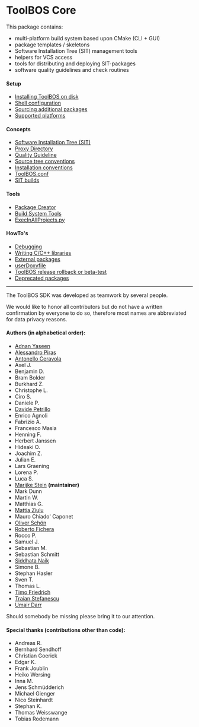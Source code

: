 # ToolBOS Core

This package contains:

* multi-platform build system based upon CMake (CLI + GUI)
* package templates / skeletons
* Software Installation Tree (SIT) management tools
* helpers for VCS access
* tools for distributing and deploying SIT-packages
* software quality guidelines and check routines


#### Setup
* [Installing ToolBOS on disk](doc/ToolBOSCore/Setup/InstallingToolBOS.md)
* [Shell configuration](doc/ToolBOSCore/Setup/ShellConfig.md)
* [Sourcing additional packages](doc/ToolBOSCore/Setup/SourcingAdditionalPackages.md)
* [Supported platforms](doc/ToolBOSCore/Setup/SupportedPlatforms.md)


#### Concepts

* [Software Installation Tree (SIT)](doc/ToolBOSCore/Concepts/SIT.md)
* [Proxy Directory](doc/ToolBOSCore/Concepts/ProxyDirectory.md)
* [Quality Guideline](doc/ToolBOSCore/Concepts/QualityGuidelines.md)
* [Source tree conventions](doc/ToolBOSCore/Concepts/SourceTreeConventions.md)
* [Installation conventions](doc/ToolBOSCore/Concepts/InstallationConventions.md)
* [ToolBOS.conf](doc/ToolBOSCore/Concepts/ToolBOSConf.md)
* [SIT builds](doc/ToolBOSCore/How%20To's/SITBuilds.md)


#### Tools

* [Package Creator](doc/ToolBOSCore/Tools/Package%20Creator/PackageCreator.md)
* [Build System Tools](doc/ToolBOSCore/Tools/Build%20System%20Tools/BuildSystemTools.md)
* [ExecInAllProjects.py](doc/ToolBOSCore/Tools/ExecInAllProjects.md)


#### HowTo's

* [Debugging](doc/ToolBOSCore/How%20To's/Debugging.md)
* [Writing C/C++ libraries](doc/ToolBOSCore/How%20To's/WritingC_CPlusPlusLibraries.md)
* [External packages](doc/ToolBOSCore/How%20To's/ExternalPackages.md)
* [userDoxyfile](doc/ToolBOSCore/How%20To's/UserDoxyfile.md)
* [ToolBOS release rollback or beta-test ](doc/ToolBOSCore/How%20To's/ToolBOSBetaTest.md)
* [Deprecated packages](doc/ToolBOSCore/How%20To's/DeprecatedPkg.md)

___

The ToolBOS SDK was developed as teamwork by several people.

We would like to honor
all contributors but do not have a written confirmation by everyone to do so,
therefore most names are abbreviated for data privacy reasons.

#### Authors (in alphabetical order):

* <a href="https://github.com/adnanyaseen94">Adnan Yaseen</a>
* <a href="https://github.com/laynor">Alessandro Piras</a>
* <a href="https://github.com/antonelloceravola">Antonello Ceravola</a>
* Axel J.
* Benjamin D.
* Bram Bolder
* Burkhard Z.
* Christophe L.
* Ciro S.
* Daniele P.
* <a href="https://github.com/davidey">Davide Petrillo</a>
* Enrico Agnoli
* Fabrizio A.
* Francesco Masia
* Henning F.
* Herbert Janssen
* Hideaki O.
* Joachim Z.
* Julian E.
* Lars Graening
* Lorena P.
* Luca S.
* <a href="https://github.com/MarijkeStein">Marijke Stein</a> **(maintainer)**
* Mark Dunn
* Martin W.
* Matthias G.
* <a href="https://github.com/mrz">Mattia Ziulu</a>
* Mauro Chiado' Caponet
* <a href="https://github.com/Ol-Sc">Oliver Schön</a>
* <a href="https://github.com/robyf70">Roberto Fichera</a>
* Rocco P.
* Samuel J.
* Sebastian M.
* Sebastian Schmitt
* <a href="https://github.com/NaikS8">Siddhata Naik</a>
* Simone B.
* Stephan Hasler
* Sven T.
* Thomas L.
* <a href="https://github.com/TimoFriedri">Timo Friedrich</a>
* <a href="https://www.linkedin.com/in/traian-stefanescu-7b54383">Traian Stefanescu</a>
* <a href="https://github.com/Darruma">Umair Darr</a>

Should somebody be missing please bring it to our attention.

#### Special thanks (contributions other than code):

* Andreas R.
* Bernhard Sendhoff
* Christian Goerick
* Edgar K.
* Frank Joublin
* Heiko Wersing
* Inna M.
* Jens Schmüdderich
* Michael Gienger
* Nico Steinhardt
* Stephan K.
* Thomas Weisswange
* Tobias Rodemann

